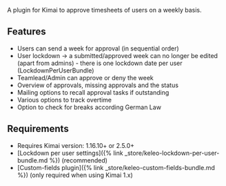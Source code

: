 A plugin for Kimai to approve timesheets of users on a weekly basis.

## Features

- Users can send a week for approval (in sequential order)
- User lockdown -> a submitted/approved week can no longer be edited (apart from admins) - there is one lockdown date per user (LockdownPerUserBundle)
- Teamlead/Admin can approve or deny the week
- Overview of approvals, missing approvals and the status
- Mailing options to recall approval tasks if outstanding
- Various options to track overtime
- Option to check for breaks according German Law

## Requirements

- Requires Kimai version: 1.16.10+ or 2.5.0+
- [Lockdown per user settings]({% link _store/keleo-lockdown-per-user-bundle.md %}) (recommended)
- [Custom-fields plugin]({% link _store/keleo-custom-fields-bundle.md %}) (only required when using Kimai 1.x)
